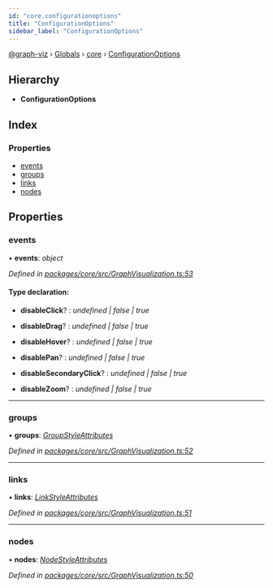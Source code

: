 ```yaml
---
id: "core.configurationoptions"
title: "ConfigurationOptions"
sidebar_label: "ConfigurationOptions"
---
```


[@graph-viz](../index.md) › [Globals](../globals.md) › [core](../modules/core.md) › [ConfigurationOptions](core.configurationoptions.md)

## Hierarchy

* **ConfigurationOptions**

## Index

### Properties

* [events](core.configurationoptions.md#events)
* [groups](core.configurationoptions.md#groups)
* [links](core.configurationoptions.md#links)
* [nodes](core.configurationoptions.md#nodes)

## Properties

###  events

• **events**: *object*

*Defined in [packages/core/src/GraphVisualization.ts:53](https://github.com/uplevel-technology/graph-viz/blob/a1a88b4/packages/core/src/GraphVisualization.ts#L53)*

#### Type declaration:

* **disableClick**? : *undefined | false | true*

* **disableDrag**? : *undefined | false | true*

* **disableHover**? : *undefined | false | true*

* **disablePan**? : *undefined | false | true*

* **disableSecondaryClick**? : *undefined | false | true*

* **disableZoom**? : *undefined | false | true*

___

###  groups

• **groups**: *[GroupStyleAttributes](core.groupstyleattributes.md)*

*Defined in [packages/core/src/GraphVisualization.ts:52](https://github.com/uplevel-technology/graph-viz/blob/a1a88b4/packages/core/src/GraphVisualization.ts#L52)*

___

###  links

• **links**: *[LinkStyleAttributes](core.linkstyleattributes.md)*

*Defined in [packages/core/src/GraphVisualization.ts:51](https://github.com/uplevel-technology/graph-viz/blob/a1a88b4/packages/core/src/GraphVisualization.ts#L51)*

___

###  nodes

• **nodes**: *[NodeStyleAttributes](core.nodestyleattributes.md)*

*Defined in [packages/core/src/GraphVisualization.ts:50](https://github.com/uplevel-technology/graph-viz/blob/a1a88b4/packages/core/src/GraphVisualization.ts#L50)*
